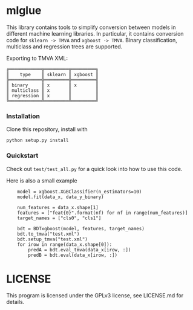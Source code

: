 # mlglue

This library contains tools to simplify conversion between models in different machine learning libraries.
In particular, it contains conversion code for `sklearn -> TMVA` and `xgboost -> TMVA`.
Binary classification, multiclass and regression trees are supported.

Exporting to TMVA XML:
~~~
╔════════════╦═════════╦═════════╗
║    type    ║ sklearn ║ xgboost ║
╠════════════╬═════════╬═════════╣
║ binary     ║ x       ║ x       ║
║ multiclass ║ x       ║         ║
║ regression ║ x       ║         ║
╚════════════╩═════════╩═════════╝
~~~

### Installation

Clone this repository, install with
~~~
python setup.py install
~~~

### Quickstart

Check out `test/test_all.py` for a quick look into how to use this code.

Here is also a small example
~~~
    model = xgboost.XGBClassifier(n_estimators=10)
    model.fit(data_x, data_y_binary)
    
    num_features = data_x.shape[1]
    features = ["feat{0}".format(nf) for nf in range(num_features)]
    target_names = ["cls0", "cls1"]

    bdt = BDTxgboost(model, features, target_names)
    bdt.to_tmva("test.xml")
    bdt.setup_tmva("test.xml")
    for irow in range(data_x.shape[0]):
        predA = bdt.eval_tmva(data_x[irow, :])
        predB = bdt.eval(data_x[irow, :])
~~~

# LICENSE

This program is licensed under the GPLv3 license, see LICENSE.md for details.


